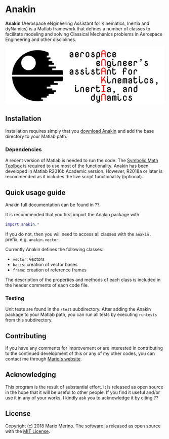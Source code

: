# Anakin

**Anakin** (Aerospace eNgineering Assistant for Kinematics, Inertia and dyNamics)
is a Matlab framework that defines a number of classes to facilitate modeling and
solving Classical Mechanics problems in Aerospace Engineering and other disciplines.

![Anakin logo](docs/anakin-logo.png)

## Installation

Installation requires simply that you
[download Anakin](https://github.com/mariomerinomartinez/anakin/archive/master.zip)
and add the base directory to your Matlab path.

### Dependencies

A recent version of Matlab is needed to run the code. The
[Symbolic Math Toolbox](https://www.mathworks.com/products/symbolic.html) is
required to use most of the functionality.
Anakin has been developed in Matlab R2016b Academic version. However, R2018a or
later is recommended as it includes the live script functionality (optional).

## Quick usage guide

Anakin full documentation can be found in ??.

It is recommended that you first import the Anakin package with

```Matlab
import anakin.*
```

If you do not, then you will need to access all classes with the `anakin.` prefix,
e.g.  `anakin.vector`.

Currently Anakin defines the following classes:

* `vector`: vectors
* `basis`: creation of vector bases
* `frame`: creation of reference frames

The description of the properties and methods of each class is included in the
header comments of each code file.

### Testing

Unit tests are found in the `/test` subdirectory. After adding the Anakin package
to your Matlab path, you can run all tests by executing `runtests` from this
subdirectory.

## Contributing

If you have any comments for improvement or
are interested in contributing to the continued
development of this or any of my other codes, you can contact me through
[Mario's website](http://mariomerino.uc3m.es/).

## Acknowledging

This program is the result of substantial effort. It is released as open
source in the hope that it will be useful to other people. If you find it
useful and/or use it in any of your works, I kindly ask you to acknowledge it
by citing ??

## License

Copyright (c) 2018 Mario Merino.
The software is released as open source with the [MIT License](LICENSE.md).
